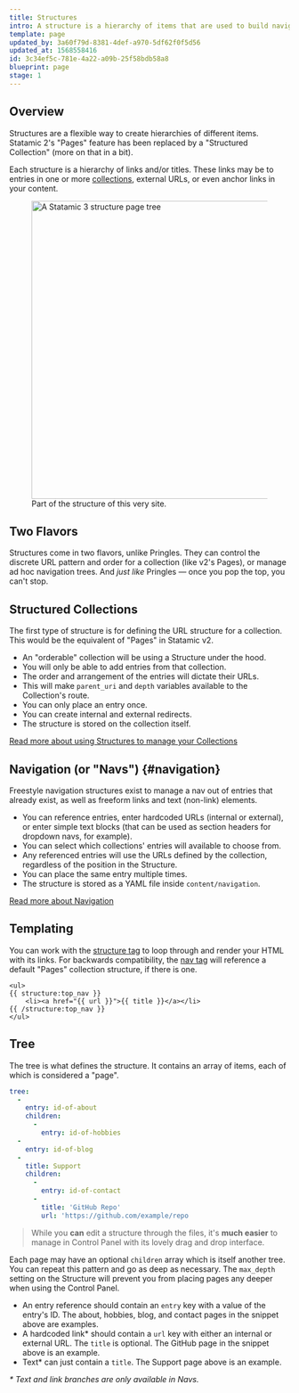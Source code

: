 ```yaml
---
title: Structures
intro: A structure is a hierarchy of items that are used to build navigation on the front-end of your site and optionally dictate the URL structure for entire collections.
template: page
updated_by: 3a60f79d-8381-4def-a970-5df62f0f5d56
updated_at: 1568558416
id: 3c34ef5c-781e-4a22-a09b-25f58bdb58a8
blueprint: page
stage: 1
---
```


## Overview

Structures are a flexible way to create hierarchies of different items. Statamic 2's "Pages" feature has been replaced by a "Structured Collection" (more on that in a bit).

Each structure is a hierarchy of links and/or titles. These links may be to entries in one or more [collections](/collections), external URLs, or even anchor links in your content.

<figure>
    <img src="/img/structure.png" alt="A Statamic 3 structure page tree" width="535">
    <figcaption>Part of the structure of this very site.</figcaption>
</figure>

## Two Flavors

Structures come in two flavors, unlike Pringles. They can control the discrete URL pattern and order for a collection (like v2's Pages), or manage ad hoc navigation trees. And _just like_ Pringles &mdash; once you pop the top, you can't stop.


## Structured Collections

The first type of structure is for defining the URL structure for a collection. This would be the equivalent of "Pages" in Statamic v2.

- An "orderable" collection will be using a Structure under the hood.
- You will only be able to add entries from that collection.
- The order and arrangement of the entries will dictate their URLs.
- This will make `parent_uri` and `depth` variables available to the Collection's route.
- You can only place an entry once.
- You can create internal and external redirects.
- The structure is stored on the collection itself.

[Read more about using Structures to manage your Collections](/collections#ordering)

## Navigation (or "Navs") {#navigation}

Freestyle navigation structures exist to manage a nav out of entries that already exist, as well as freeform links and text (non-link) elements.

- You can reference entries, enter hardcoded URLs (internal or external), or enter simple text blocks (that can be used as section headers for dropdown navs, for example).
- You can select which collections' entries will available to choose from.
- Any referenced entries will use the URLs defined by the collection, regardless of the position in the Structure.
- You can place the same entry multiple times.
- The structure is stored as a YAML file inside `content/navigation`.

[Read more about Navigation](/navigation)


## Templating

You can work with the [structure tag](/tags/structure) to loop through and render your HTML with its links. For backwards compatibility, the [nav tag](/tags/nav) will reference a default "Pages" collection structure, if there is one.

```
<ul>
{{ structure:top_nav }}
    <li><a href="{{ url }}">{{ title }}</a></li>
{{ /structure:top_nav }}
</ul>
```

## Tree

The tree is what defines the structure. It contains an array of items, each of which is considered a "page".

``` yaml
tree:
  -
    entry: id-of-about
    children:
      -
        entry: id-of-hobbies
  -
    entry: id-of-blog
  -
    title: Support
    children:
      -
        entry: id-of-contact
      -
        title: 'GitHub Repo'
        url: 'https://github.com/example/repo
```

>  While you **can** edit a structure through the files, it's **much easier** to manage in Control Panel with its lovely drag and drop interface.

Each page may have an optional `children` array which is itself another tree. You can repeat this pattern and go as deep as necessary. The `max_depth` setting on the Structure will prevent you from placing pages any deeper when using the Control Panel.

- An entry reference should contain an `entry` key with a value of the entry's ID. The about, hobbies, blog, and contact pages in the snippet above are examples.
- A hardcoded link* should contain a `url` key with either an internal or external URL. The `title` is optional. The GitHub page in the snippet above is an example.
- Text* can just contain a `title`. The Support page above is an example.

_\* Text and link branches are only available in Navs._
